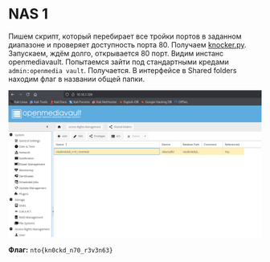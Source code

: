 # NAS 1

Пишем скрипт, который перебирает все тройки портов в заданном диапазоне и проверяет доступность порта 80. Получаем [knocker.py](knocker.py). Запускаем, ждём долго, открывается 80 порт. Видим инстанс openmediavault. Попытаемся зайти под стандартными кредами `admin:openmedia vault`. Получается. В интерфейсе в Shared folders находим флаг в названии общей папки.

![omv](omv.png)

**Флаг:** `nto{kn0ckd_n70_r3v3n63}`